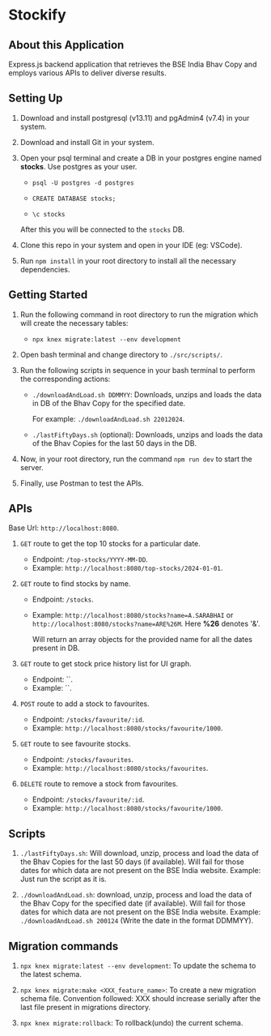 # Stockify

## About this Application

Express.js backend application that retrieves the BSE India Bhav Copy and employs various APIs to deliver diverse results.

## Setting Up

1. Download and install postgresql (v13.11) and pgAdmin4 (v7.4) in your system.
2. Download and install Git in your system.
3. Open your psql terminal and create a DB in your postgres engine named **stocks**. Use postgres as your user.

   - `psql -U postgres -d postgres`

   - `CREATE DATABASE stocks;`

   - `\c stocks`

   After this you will be connected to the `stocks` DB.

4. Clone this repo in your system and open in your IDE (eg: VSCode).
5. Run `npm install` in your root directory to install all the necessary dependencies.

## Getting Started

1. Run the following command in root directory to run the migration which will create the necessary tables:

   - `npx knex migrate:latest --env development`

2. Open bash terminal and change directory to `./src/scripts/`.
3. Run the following scripts in sequence in your bash terminal to perform the corresponding actions:

   - `./downloadAndLoad.sh DDMMYY`: Downloads, unzips and loads the data in DB of the Bhav Copy for the specified date.

     For example: `./downloadAndLoad.sh 22012024`.

   - `./lastFiftyDays.sh` (optional): Downloads, unzips and loads the data of the Bhav Copies for the last 50 days in the DB.

4. Now, in your root directory, run the command `npm run dev` to start the server.
5. Finally, use Postman to test the APIs.

## APIs

Base Url: `http://localhost:8080`.

1. `GET` route to get the top 10 stocks for a particular date.

   - Endpoint: `/top-stocks/YYYY-MM-DD`.
   - Example: `http://localhost:8080/top-stocks/2024-01-01`.

2. `GET` route to find stocks by name.

   - Endpoint: `/stocks`.
   - Example: `http://localhost:8080/stocks?name=A.SARABHAI` or `http://localhost:8080/stocks?name=ARE%26M`. Here **%26** denotes '&'.

     Will return an array objects for the provided name for all the dates present in DB.

3. `GET` route to get stock price history list for UI graph.

   - Endpoint: ``.
   - Example: ``.

4. `POST` route to add a stock to favourites.

   - Endpoint: `/stocks/favourite/:id`.
   - Example: `http://localhost:8080/stocks/favourite/1000`.

5. `GET` route to see favourite stocks.

   - Endpoint: `/stocks/favourites`.
   - Example: `http://localhost:8080/stocks/favourites`.

6. `DELETE` route to remove a stock from favourites.
   - Endpoint: `/stocks/favourite/:id`.
   - Example: `http://localhost:8080/stocks/favourite/1000`.

## Scripts

1. `./lastFiftyDays.sh`: Will download, unzip, process and load the data of the Bhav Copies for the last 50 days (if available). Will fail for those dates for which data are not present on the BSE India website.
   Example: Just run the script as it is.

2. `./downloadAndLoad.sh`: download, unzip, process and load the data of the Bhav Copy for the specified date (if available). Will fail for those dates for which data are not present on the BSE India website.
   Example: `./downloadAndLoad.sh 200124` (Write the date in the format DDMMYY).

## Migration commands

1. `npx knex migrate:latest --env development`: To update the schema to the latest schema.

2. `npx knex migrate:make <XXX_feature_name>`: To create a new migration schema file.
   Convention followed: XXX should increase serially after the last file present in migrations directory.

3. `npx knex migrate:rollback`: To rollback(undo) the current schema.
